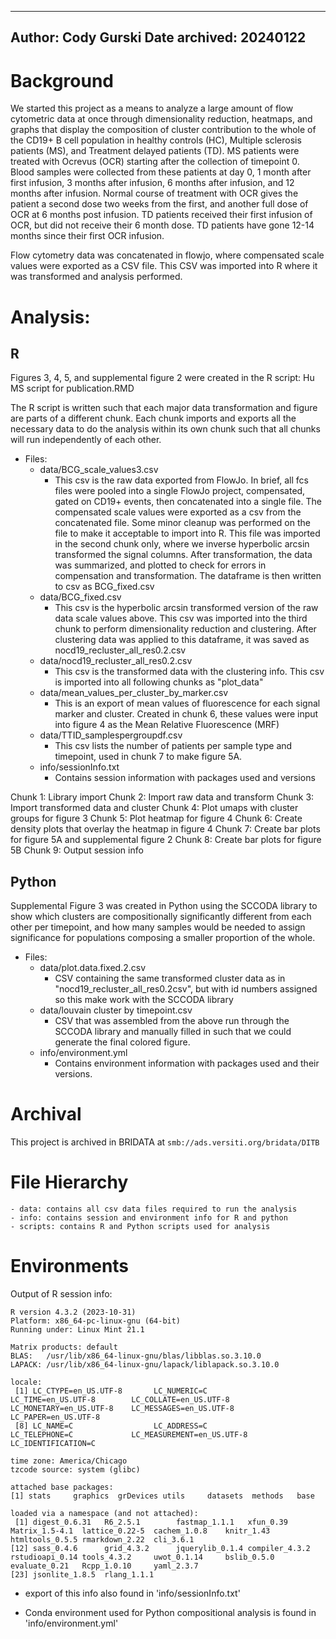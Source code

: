 
---
Author: Cody Gurski
Date archived: 20240122
---

# Background

We started this project as a means to analyze a large amount of flow cytometric data at once through dimensionality reduction, heatmaps, and graphs that display the composition of cluster contribution to the whole of the CD19+ B cell population in healthy controls (HC), Multiple sclerosis patients (MS), and Treatment delayed patients (TD). MS patients were treated with Ocrevus (OCR) starting after the collection of timepoint 0. Blood samples were collected from these patients at day 0, 1 month after first infusion, 3 months after infusion, 6 months after infusion, and 12 months after infusion. Normal course of treatment with OCR gives the patient a second dose two weeks from the first, and another full dose of OCR at 6 months post infusion. TD patients received their first infusion of OCR, but did not receive their 6 month dose. TD patients have gone 12-14 months since their first OCR infusion.

Flow cytometry data was concatenated in flowjo, where compensated scale values were exported as a CSV file. This CSV was imported into R where it was transformed and analysis performed.

# Analysis: 
## R
Figures 3, 4, 5, and supplemental figure 2 were created in the R script: Hu MS script for publication.RMD

The R script is written such that each major data transformation and figure are parts of a different chunk. Each chunk imports and exports all the necessary data to do the analysis within its own chunk such that all chunks will run independently of each other. 

- Files: 
	- data/BCG_scale_values3.csv
		- This csv is the raw data exported from FlowJo. In brief, all fcs files were pooled into a single FlowJo project, compensated, gated on CD19+ events, then concatenated into a single file. The compensated scale values were exported as a csv from the concatenated file. Some minor cleanup was performed on the file to make it acceptable to import into R. This file was imported in the second chunk only, where we inverse hyperbolic arcsin transformed the signal columns. After transformation, the data was summarized, and plotted to check for errors in compensation and transformation. The dataframe is then written to csv as BCG_fixed.csv
	- data/BCG_fixed.csv
		- This csv is the hyperbolic arcsin transformed version of the raw data scale values above. This csv was imported into the third chunk to perform dimensionality reduction and clustering. After clustering data was applied to this dataframe, it was saved as nocd19_recluster_all_res0.2.csv
	- data/nocd19_recluster_all_res0.2.csv
		- This csv is the transformed data with the clustering info. This csv is imported into all following chunks as "plot_data"
	- data/mean_values_per_cluster_by_marker.csv
		- This is an export of mean values of fluorescence for each signal marker and cluster. Created in chunk 6, these values were input into figure 4 as the Mean Relative Fluorescence (MRF)
	- data/TTID_samplespergroupdf.csv
		- This csv lists the number of patients per sample type and timepoint, used in chunk 7 to make figure 5A.
	- info/sessionInfo.txt
		- Contains session information with packages used and versions

Chunk 1: Library import
Chunk 2: Import raw data and transform
Chunk 3: Import transformed data and cluster
Chunk 4: Plot umaps with cluster groups for figure 3
Chunk 5: Plot heatmap for figure 4
Chunk 6: Create density plots that overlay the heatmap in figure 4
Chunk 7: Create bar plots for figure 5A and supplemental figure 2
Chunk 8: Create bar plots for figure 5B
Chunk 9: Output session info

## Python
Supplemental Figure 3 was created in Python using the SCCODA library to show which clusters are compositionally significantly different from each other per timepoint, and how many samples would be needed to assign significance for populations composing a smaller proportion of the whole.

- Files:
	- data/plot.data.fixed.2.csv
		- CSV containing the same transformed cluster data as in "nocd19_recluster_all_res0.2csv", but with id numbers assigned so this make work with the SCCODA library
	- data/louvain cluster by timepoint.csv
		- CSV that was assembled from the above run through the SCCODA library and manually filled in such that we could generate the final colored figure.
	- info/environment.yml
		- Contains environment information with packages used and their versions.


# Archival

This project is archived in BRIDATA at `smb://ads.versiti.org/bridata/DITB`

# File Hierarchy
    - data: contains all csv data files required to run the analysis
    - info: contains session and environment info for R and python
    - scripts: contains R and Python scripts used for analysis

# Environments
Output of R session info:

```
R version 4.3.2 (2023-10-31)
Platform: x86_64-pc-linux-gnu (64-bit)
Running under: Linux Mint 21.1

Matrix products: default
BLAS:   /usr/lib/x86_64-linux-gnu/blas/libblas.so.3.10.0 
LAPACK: /usr/lib/x86_64-linux-gnu/lapack/liblapack.so.3.10.0

locale:
 [1] LC_CTYPE=en_US.UTF-8       LC_NUMERIC=C               LC_TIME=en_US.UTF-8        LC_COLLATE=en_US.UTF-8     LC_MONETARY=en_US.UTF-8    LC_MESSAGES=en_US.UTF-8    LC_PAPER=en_US.UTF-8      
 [8] LC_NAME=C                  LC_ADDRESS=C               LC_TELEPHONE=C             LC_MEASUREMENT=en_US.UTF-8 LC_IDENTIFICATION=C       

time zone: America/Chicago
tzcode source: system (glibc)

attached base packages:
[1] stats     graphics  grDevices utils     datasets  methods   base     

loaded via a namespace (and not attached):
 [1] digest_0.6.31   R6_2.5.1        fastmap_1.1.1   xfun_0.39       Matrix_1.5-4.1  lattice_0.22-5  cachem_1.0.8    knitr_1.43      htmltools_0.5.5 rmarkdown_2.22  cli_3.6.1      
[12] sass_0.4.6      grid_4.3.2      jquerylib_0.1.4 compiler_4.3.2  rstudioapi_0.14 tools_4.3.2     uwot_0.1.14     bslib_0.5.0     evaluate_0.21   Rcpp_1.0.10     yaml_2.3.7     
[23] jsonlite_1.8.5  rlang_1.1.1    
```

- export of this info also found in 'info/sessionInfo.txt'


- Conda environment used for Python compositional analysis is found in 'info/environment.yml'




